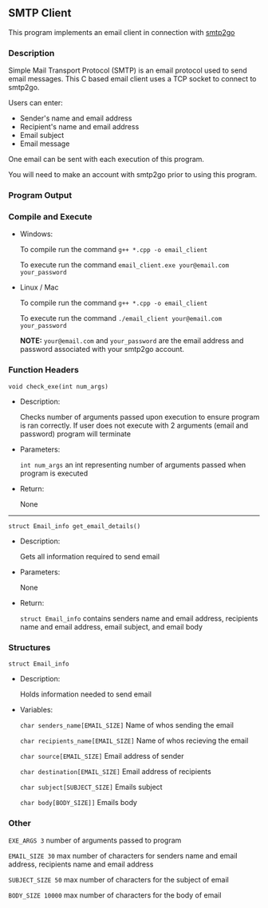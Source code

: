 ## SMTP Client

This program implements an email client in connection with [smtp2go](https://www.smtp2go.com/)

### Description

Simple Mail Transport Protocol (SMTP) is an email protocol used to send email messages.
This C based email client uses a TCP socket to connect to smtp2go.

Users can enter:
- Sender's name and email address
- Recipient's name and email address
- Email subject
- Email message

One email can be sent with each execution of this program.

You will need to make an account with smtp2go prior to using this program.

### Program Output

### Compile and Execute

- Windows: 

    To compile run the command `g++ *.cpp -o email_client`

    To execute run the command `email_client.exe your@email.com your_password`

- Linux / Mac

    To compile run the command `g++ *.cpp -o email_client`

    To execute run the command `./email_client your@email.com your_password`

    **NOTE:** `your@email.com` and `your_password`  are the email address and password associated with your smtp2go account.

### Function Headers

`void check_exe(int num_args)`
- Description:

    Checks number of arguments passed upon execution to ensure program is ran correctly. If user does not execute with 2 arguments (email and password) program will terminate

- Parameters:

    `int num_args` an int representing number of arguments passed when program is executed

- Return:

    None

---

`struct Email_info get_email_details()`
- Description:

    Gets all information required to send email

- Parameters:

    None

- Return:

    `struct Email_info` contains senders name and email address, recipients name and email address, email subject, and email body



### Structures

`struct Email_info`

- Description:

    Holds information needed to send email

- Variables:

    `char senders_name[EMAIL_SIZE]` Name of whos sending the email

    `char recipients_name[EMAIL_SIZE]` Name of whos recieving the email

    `char source[EMAIL_SIZE]` Email address of sender

    `char destination[EMAIL_SIZE]` Email address of recipients

    `char subject[SUBJECT_SIZE]` Emails subject

    `char body[BODY_SIZE]]` Emails body

### Other

`EXE_ARGS 3` number of arguments passed to program 

`EMAIL_SIZE 30` max number of characters for senders name and email address, recipients name and email address

`SUBJECT_SIZE 50` max number of characters for the subject of email

`BODY_SIZE 10000` max number of characters for the body of email
